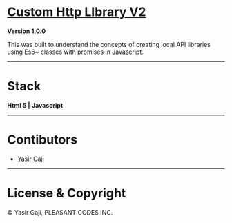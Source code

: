 # [Custom Http LIbrary V2](https://chlv2.netlify.app/) 

**Version 1.0.0**

This was built to understand the concepts of creating local API libraries using Es6+ classes with promises in [Javascript](https://developer.mozilla.org/en-US/docs/Web/javascript).

---
# Stack
**Html 5 |**
**Javascript**

---
# Contibutors
- [Yasir Gaji](yasirgaji.dev)

---
# License & Copyright

© Yasir Gaji, PLEASANT CODES INC.
